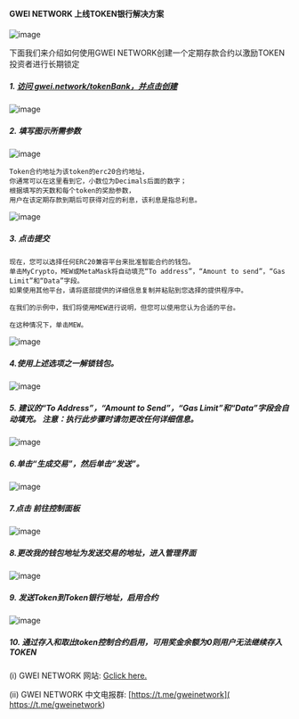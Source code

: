 #### GWEI NETWORK 上线TOKEN银行解决方案

####
![image](https://raw.githubusercontent.com/GweiTech/gwei-tokenbank-wiki/master/zh/images/blank/0.jpg)



下面我们来介绍如何使用GWEI NETWORK创建一个定期存款合约以激励TOKEN投资者进行长期锁定

##### 1. [访问 gwei.network/tokenBank，并点击创建 ]( https://gwei.network/tokenBank)
![image](https://raw.githubusercontent.com/GweiTech/gwei-tokenbank-wiki/master/zh/images/blank/1.jpg)

##### 2. 填写图示所需参数
![image](https://raw.githubusercontent.com/GweiTech/gwei-tokenbank-wiki/master/zh/images/blank/2.jpg)

```
Token合约地址为该token的erc20合约地址，
你通常可以在这里看到它，小数位为Decimals后面的数字；
根据填写的天数和每个token的奖励参数，
用户在该定期存款到期后可获得对应的利息，该利息是指总利息。
```
![image](https://raw.githubusercontent.com/GweiTech/gwei-tokenbank-wiki/master/zh/images/blank/3.jpg)

##### 3. 点击提交
```
现在，您可以选择任何ERC20兼容平台来批准智能合约的钱包。
单击MyCrypto，MEW或MetaMask将自动填充“To address”，“Amount to send”，“Gas Limit”和“Data”字段。
如果使用其他平台，请将底部提供的详细信息复制并粘贴到您选择的提供程序中。

在我们的示例中，我们将使用MEW进行说明，但您可以使用您认为合适的平台。

在这种情况下，单击MEW。
```
![image](https://raw.githubusercontent.com/GweiTech/gwei-tokenbank-wiki/master/zh/images/blank/4.jpg)


##### 4.使用上述选项之一解锁钱包。
![image](https://raw.githubusercontent.com/GweiTech/gwei-tokenbank-wiki/master/zh/images/blank/5.jpg)


##### 5. 建议的“To Address”，“Amount to Send”，“Gas Limit”和“Data”字段会自动填充。 注意：执行此步骤时请勿更改任何详细信息。 


![image](https://raw.githubusercontent.com/GweiTech/gwei-tokenbank-wiki/master/zh/images/blank/6.jpg)


##### 6.单击“生成交易”，然后单击“发送”。
![image](https://raw.githubusercontent.com/GweiTech/gwei-tokenbank-wiki/master/zh/images/blank/7.jpg)


##### 7.点击 前往控制面板
![image](https://raw.githubusercontent.com/GweiTech/gwei-tokenbank-wiki/master/zh/images/blank/8.jpg)


##### 8.更改我的钱包地址为发送交易的地址，进入管理界面
![image](https://raw.githubusercontent.com/GweiTech/gwei-tokenbank-wiki/master/zh/images/blank/9.jpg)


##### 9. 发送Token到Token银行地址，启用合约

![image](https://raw.githubusercontent.com/GweiTech/gwei-tokenbank-wiki/master/zh/images/blank/10.jpg)

##### 10. 通过存入和取出token控制合约启用，可用奖金余额为0则用户无法继续存入TOKEN



(i) GWEI NETWORK 网站: [Gclick here.]( https://gwei.network)


(ii) GWEI NETWORK  中文电报群: [https://t.me/gweinetwork]( https://t.me/gweinetwork)












